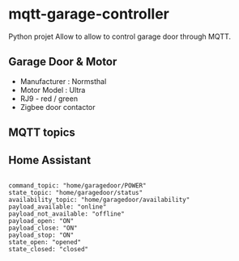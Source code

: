 # mqtt-garage-controller

Python projet Allow to allow to control garage door through MQTT.

## Garage Door & Motor

- Manufacturer : Normsthal
- Motor Model : Ultra
- RJ9 - red / green
- Zigbee door contactor

## MQTT topics



## Home Assistant

```mqtt

command_topic: "home/garagedoor/POWER"
state_topic: "home/garagedoor/status"
availability_topic: "home/garagedoor/availability"    
payload_available: "online"
payload_not_available: "offline"
payload_open: "ON"
payload_close: "ON"
payload_stop: "ON"
state_open: "opened"
state_closed: "closed"
```



